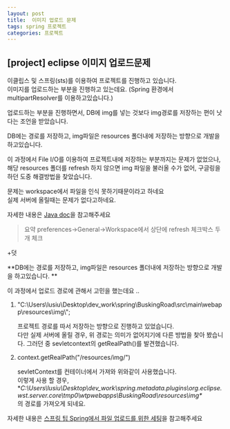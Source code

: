 ```yaml
---
layout: post
title:  이미지 업로드 문제 
tags: spring 프로젝트
categories: 프로젝트
---
```


## [project] eclipse 이미지 업로드문제

   
이클립스 및 스프링(sts)를 이용하여 프로젝트를 진행하고 있습니다.   
이미지를 업로드하는 부분을 진행하고 있는데요.
(Spring 환경에서 multipartResolver를 이용하고있습니다.)  
   
업로드하는 부분을 진행하면서, DB에 img를 넣는 것보다 img경로를 저장하는 편이 낫다는 조언을 받았습니다.  

DB에는 경로를 저장하고, img파일은 resources 폴더내에 저장하는 방향으로 개발을 하고있습니다.   

이 과정에서 File I/O를 이용하여 프로젝트내에 저장하는 부분까지는 문제가 없었으나,   
해당 resources 폴더를 refresh 하지 않으면 img 파일을 불러올 수가 없어, 구글링을 하던 도중 해결방법을 찾았습니다.
 
문제는 workspace에서 파일을 인식 못하기때문이라고 하네요     
실제 서버에 올릴때는 문제가 없다고하네요.

자세한 내용은 [Java doc]('http://okky.kr/article/245013')을 참고해주세요

   
> 요약   preferences->General->Workspace에서 상단에 refresh 체크박스 두개 체크

+덧   

**DB에는 경로를 저장하고, img파일은 resources 폴더내에 저장하는 방향으로 개발을 하고있습니다.  **   

이 과정에서 업로드 경로에 관해서 고민을 했는데요 ..

1. "C:\\Users\\lusiu\\Desktop\\dev_work\\spring\\BuskingRoad\\src\\main\\webapp\\resources\\img\\";  

	프로젝트 경로를 따서 저장하는 방향으로 진행하고 있었습니다.   
	다만 실제 서버에 올릴 경우, 위 경로는 의미가 없어지기에 다른 방법을 찾아 봤습니다. 
	그러던 중 sevletcontext의 getRealPath()를 발견했습니다.   
  
2. context.getRealPath("/resources/img/")     

	sevletContext를 컨테이너에서 가져와 위와같이 사용했습니다.   
	이렇게 사용 할 경우,   **C:\Users\lusiu\Desktop\dev_work\spring\.metadata\.plugins\org.eclipse.wst.server.core\tmp0\wtpwebapps\BuskingRoad\resources\img\**   
	의 경로를 가져오게 되네요.     


자세한 내용은 [스프링 팁 Spring에서 파일 업로드를 위한 세팅]('http://androphil.tistory.com/entry/%EC%8A%A4%ED%94%84%EB%A7%81-%ED%8C%81-Spring%EC%97%90%EC%84%9C-%ED%8C%8C%EC%9D%BC-%EC%97%85%EB%A1%9C%EB%93%9C%EB%A5%BC-%EC%9C%84%ED%95%9C-%EC%84%B8%ED%8C%85')을 참고해주세요

